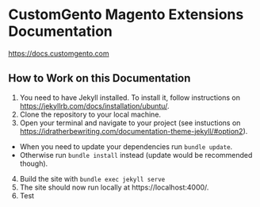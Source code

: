 # CustomGento Magento Extensions Documentation

https://docs.customgento.com

## How to Work on this Documentation
1. You need to have Jekyll installed. To install it, follow instructions on https://jekyllrb.com/docs/installation/ubuntu/.
2. Clone the repository to your local machine.
3. Open your terminal and navigate to your project (see instuctions on https://idratherbewriting.com/documentation-theme-jekyll/#option2).
- When you need to update your dependencies run `bundle update`.
- Otherwise run `bundle install` instead (update would be recommended though).
4. Build the site with `bundle exec jekyll serve`
5. The site should now run locally at https://localhost:4000/.
6. Test
